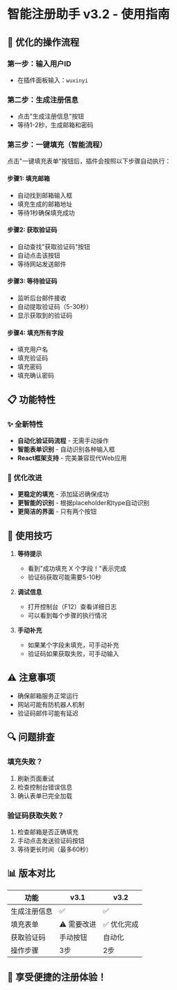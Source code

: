 # 智能注册助手 v3.2 - 使用指南

## 🚀 优化的操作流程

### 第一步：输入用户ID
- 在插件面板输入：`wuxinyi`

### 第二步：生成注册信息
- 点击"生成注册信息"按钮
- 等待1-2秒，生成邮箱和密码

### 第三步：一键填充（智能流程）
点击"一键填充表单"按钮后，插件会按照以下步骤自动执行：

#### 步骤1: 填充邮箱
- 自动找到邮箱输入框
- 填充生成的邮箱地址
- 等待1秒确保填充成功

#### 步骤2: 获取验证码
- 自动查找"获取验证码"按钮
- 自动点击该按钮
- 等待网站发送邮件

#### 步骤3: 等待验证码
- 监听后台邮件接收
- 自动提取验证码（5-30秒）
- 显示获取到的验证码

#### 步骤4: 填充所有字段
- 填充用户名
- 填充验证码
- 填充密码
- 填充确认密码

## 📋 功能特性

### ✨ 全新特性
- **自动化验证码流程** - 无需手动操作
- **智能表单识别** - 自动识别各种输入框
- **React框架支持** - 完美兼容现代Web应用

### 🔧 优化改进
- **更稳定的填充** - 添加延迟确保成功
- **更智能的识别** - 根据placeholder和type自动识别
- **更简洁的界面** - 只有两个按钮

## 🎯 使用技巧

1. **等待提示**
   - 看到"成功填充 X 个字段！"表示完成
   - 验证码获取可能需要5-10秒

2. **调试信息**
   - 打开控制台（F12）查看详细日志
   - 可以看到每个步骤的执行情况

3. **手动补充**
   - 如果某个字段未填充，可手动补充
   - 验证码如果获取失败，可手动输入

## ⚠️ 注意事项

- 确保邮箱服务正常运行
- 网站可能有防机器人机制
- 验证码邮件可能有延迟

## 🔍 问题排查

### 填充失败？
1. 刷新页面重试
2. 检查控制台错误信息
3. 确认表单已完全加载

### 验证码获取失败？
1. 检查邮箱是否正确填充
2. 手动点击发送验证码按钮
3. 等待更长时间（最多60秒）

## 📊 版本对比

| 功能 | v3.1 | v3.2 |
|------|------|------|
| 生成注册信息 | ✅ | ✅ |
| 填充表单 | ⚠️ 需要改进 | ✅ 优化完成 |
| 获取验证码 | 手动按钮 | 自动化 |
| 操作步骤 | 3步 | 2步 |

## 🎉 享受便捷的注册体验！ 